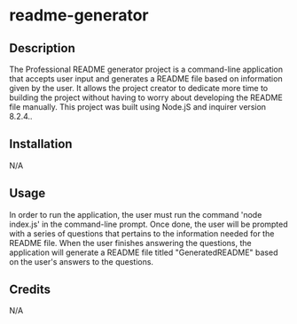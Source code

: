 # readme-generator

## Description

The Professional README generator project is a command-line application that accepts user input and generates a README file based on information given by the user. It allows the project creator to dedicate more time to building the project without having to worry about developing the README file manually. This project was built using Node.jS and inquirer version 8.2.4..

## Installation

N/A

## Usage

In order to run the application, the user must run the command 'node index.js' in the command-line prompt. Once done, the user will be prompted with a series of questions that pertains to the information needed for the README file. When the user finishes answering the questions, the application will generate a README file titled "GeneratedREADME" based on the user's answers to the questions.

## Credits

N/A